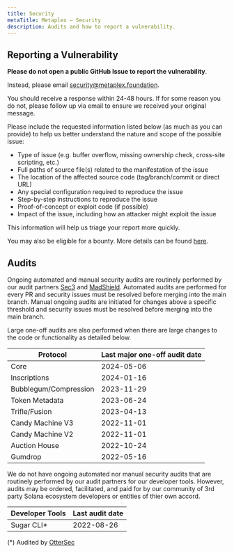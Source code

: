 ```yaml
---
title: Security
metaTitle: Metaplex — Security
description: Audits and how to report a vulnerability.
---
```


## Reporting a Vulnerability

**Please do not open a public GitHub Issue to report the vulnerability**.

Instead, please email security@metaplex.foundation.

You should receive a response within 24-48 hours. If for some reason you do not, please follow up via email to ensure we received your original message.

Please include the requested information listed below (as much as you can provide) to help us better understand the nature and scope of the possible issue:

- Type of issue (e.g. buffer overflow, missing ownership check, cross-site scripting, etc.)
- Full paths of source file(s) related to the manifestation of the issue
- The location of the affected source code (tag/branch/commit or direct URL)
- Any special configuration required to reproduce the issue
- Step-by-step instructions to reproduce the issue
- Proof-of-concept or exploit code (if possible)
- Impact of the issue, including how an attacker might exploit the issue

This information will help us triage your report more quickly.

You may also be eligible for a bounty. More details can be found [here](https://www.metaplex.com/bounty-program).

## Audits

Ongoing automated and manual security audits are routinely performed by our audit partners [Sec3](https://www.sec3.dev/) and [MadShield](https://www.madshield.xyz). Automated audits are performed for every PR and security issues must be resolved before merging into the main branch. Manual ongoing audits are initiated for changes above a specific threshold and security issues must be resolved before merging into the main branch.

Large one-off audits are also performed when there are large changes to the code or functionality as detailed below.

| Protocol              | Last major one-off audit date |
| --------------------- | ----------------------------- |
| Core                  | 2024-05-06                    |
| Inscriptions          | 2024-01-16                    |
| Bubblegum/Compression | 2023-11-29                    |
| Token Metadata        | 2023-06-24                    |
| Trifle/Fusion         | 2023-04-13                    |
| Candy Machine V3      | 2022-11-01                    |
| Candy Machine V2      | 2022-11-01                    |
| Auction House         | 2022-10-24                    |
| Gumdrop               | 2022-05-16                    |

We do not have ongoing automated nor manual security audits that are routinely performed by our audit partners for our developer tools. However, audits may be ordered, facilitated, and paid for by our community of 3rd party Solana ecosystem developers or entities of thier own accord.

| Developer Tools | Last audit date |
| --------------- | --------------- |
| Sugar CLI\*     | 2022-08-26      |

(\*) Audited by [OtterSec](https://osec.io)
